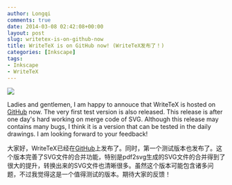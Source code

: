 ```yaml
---
author: Longqi
comments: true
date: 2014-03-08 02:42:08+00:00
layout: post
slug: writetex-is-on-github-now
title: WriteTeX is on GitHub now! (WriteTeX发布了！)
categories: [Inkscape]
tags:
- Inkscape
- WriteTeX
---
```


![](https://github.com/wanglongqi/WriteTeX/raw/master/images/oldtext.png)




Ladies and gentlemen, I am happy to annouce that WriteTeX is hosted on [GitHub](https://wanglongqi.github.io/WriteTeX) now. The very first test version is also released. This release is after one day's hard working on merge code of SVG. Although this release may contains many bugs, I think it is a version that can be tested in the daily drawings. I am looking forward to your feedback!



大家好，WriteTeX已经在[GitHub](https://wanglongqi.github.io/WriteTeX)上发布了。同时，第一个测试版本也发布了。这个版本完善了SVG文件的合并功能，特别是pdf2svg生成的SVG文件的合并得到了很大的提升，转换出来的SVG文件也清晰很多。虽然这个版本可能包含诸多问题，不过我觉得这是一个值得测试的版本。期待大家的反馈！
